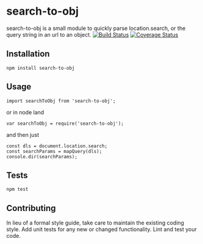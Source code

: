 # search-to-obj

search-to-obj is a small module to quickly parse location.search, or the query string in an url to an object.
[![Build Status](https://travis-ci.org/cezarystefanski/search-to-obj.svg?branch=master)](https://travis-ci.org/cezarystefanski/search-to-obj) [![Coverage Status](https://coveralls.io/repos/github/cezarystefanski/search-to-obj/badge.svg?branch=master)](https://coveralls.io/github/cezarystefanski/search-to-obj?branch=master)

## Installation
  

   `npm install search-to-obj`

## Usage

    import searchToObj from 'search-to-obj';

or in node land 

    var searchToObj = require('search-to-obj');

and then just 

    const dls = document.location.search;
    const searchParams = mapQuery(dls);
    console.dir(searchParams);

## Tests

  `npm test`

## Contributing

In lieu of a formal style guide, take care to maintain the existing coding style. Add unit tests for any new or changed functionality. Lint and test your code.
  